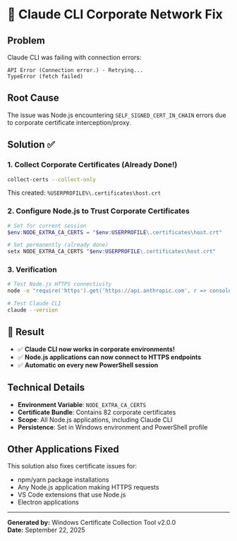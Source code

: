 # 🎯 Claude CLI Corporate Network Fix

## Problem
Claude CLI was failing with connection errors:
```
API Error (Connection error.) · Retrying...
TypeError (fetch failed)
```

## Root Cause
The issue was Node.js encountering `SELF_SIGNED_CERT_IN_CHAIN` errors due to corporate certificate interception/proxy.

## Solution ✅

### 1. **Collect Corporate Certificates** (Already Done!)
```bash
collect-certs --collect-only
```
This created: `%USERPROFILE%\.certificates\host.crt`

### 2. **Configure Node.js to Trust Corporate Certificates**
```powershell
# Set for current session
$env:NODE_EXTRA_CA_CERTS = "$env:USERPROFILE\.certificates\host.crt"

# Set permanently (already done)
setx NODE_EXTRA_CA_CERTS "$env:USERPROFILE\.certificates\host.crt"
```

### 3. **Verification**
```bash
# Test Node.js HTTPS connectivity
node -e "require('https').get('https://api.anthropic.com', r => console.log('✅ SUCCESS:', r.statusCode)).on('error', e => console.log('❌ ERROR:', e.code))"

# Test Claude CLI
claude --version
```

## 🎉 Result
- ✅ **Claude CLI now works in corporate environments!**
- ✅ **Node.js applications can now connect to HTTPS endpoints**
- ✅ **Automatic on every new PowerShell session**

## Technical Details
- **Environment Variable**: `NODE_EXTRA_CA_CERTS`
- **Certificate Bundle**: Contains 82 corporate certificates
- **Scope**: All Node.js applications, including Claude CLI
- **Persistence**: Set in Windows environment and PowerShell profile

## Other Applications Fixed
This solution also fixes certificate issues for:
- npm/yarn package installations
- Any Node.js application making HTTPS requests
- VS Code extensions that use Node.js
- Electron applications

---
**Generated by:** Windows Certificate Collection Tool v2.0.0  
**Date:** September 22, 2025
